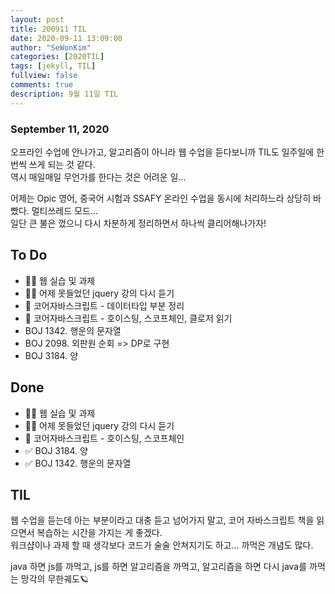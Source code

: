 ```yaml
---
layout: post
title: 200911 TIL
date: 2020-09-11 13:09:00
author: "SeWonKim"
categories: [2020TIL]
tags: [jekyll, TIL]
fullview: false
comments: true
description: 9월 11일 TIL
---
```


### September 11, 2020

오프라인 수업에 안나가고, 알고리즘이 아니라 웹 수업을 듣다보니까 TIL도 일주일에 한번씩 쓰게 되는 것 같다.  
역시 매일매일 무언가를 한다는 것은 어려운 일...

어제는 Opic 영어, 중국어 시험과 SSAFY 온라인 수업을 동시에 처리하느라 상당히 바빴다. 멀티쓰레드 모드...  
일단 큰 불은 껐으니 다시 차분하게 정리하면서 하나씩 클리어해나가자!

## To Do

- 👨‍💻 웹 실습 및 과제
- 👨‍💻 어제 못들었던 jquery 강의 다시 듣기
- 📘 코어자바스크립트 - 데이터타입 부분 정리
- 📘 코어자바스크립트 - 호이스팅, 스코프체인, 클로저 읽기
- BOJ 1342. 행운의 문자열
- BOJ 2098. 외판원 순회 => DP로 구현
- BOJ 3184. 양

## Done

- 👨‍💻 웹 실습 및 과제
- 👨‍💻 어제 못들었던 jquery 강의 다시 듣기
- 📘 코어자바스크립트 - 호이스팅, 스코프체인
- ✅ BOJ 3184. 양
- ✅ BOJ 1342. 행운의 문자열

## TIL

웹 수업을 듣는데 아는 부분이라고 대충 듣고 넘어가지 말고, 코어 자바스크립트 책을 읽으면서 복습하는 시간을 가지는 게 좋겠다.  
워크샵이나 과제 할 때 생각보다 코드가 술술 안쳐지기도 하고... 까먹은 개념도 많다.

java 하면 js를 까먹고, js를 하면 알고리즘을 까먹고, 알고리즘을 하면 다시 java를 까먹는 망각의 무한궤도🪐
